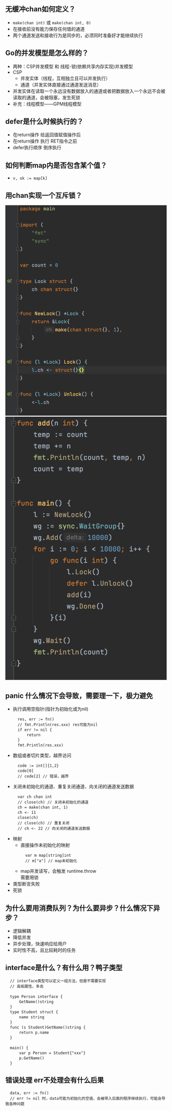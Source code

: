 ## 无缓冲chan如何定义？
- `make(chan int)` 或 `make(chan int, 0)`
- 在接收前没有能力保存任何值的通道
- 两个通道发送和接收行为是同步的，必须同时准备好才能继续执行

## Go的并发模型是怎么样的？
- 两种：CSP并发模型 和 线程-锁(依赖共享内存实现)并发模型
- CSP
  - 并发实体（线程，互相独立且可以并发执行）
  - 通道（并发实体直接通过通道发送消息）
- 并发实体在读取一个永远没有数据放入的通道或者把数据放入一个永远不会被读取的通道，会被阻塞，发生死锁
- 补充：线程模型——GPM线程模型

## defer是什么时候执行的？
- 在return操作 给返回值赋值操作后
- 在return操作 执行 RET指令之前
- defer执行顺序 倒序执行

## 如何判断map内是否包含某个值？
- `v, ok := map[k]`

## 用chan实现一个互斥锁？
![alt 互斥锁01](./images/1681118843/base-5-1.jpeg)
![alt 互斥锁02](./images/1681118843/base-5-2.jpeg)

## panic 什么情况下会导致，需要理一下，极力避免
- 执行调用空指针(指针为初始化或为nil)
  ```golang
    res, err := fn()
    // fmt.Println(res.xxx) res可能为nil
    if err != nil {
        return
    }
    fmt.Println(res.xxx)
  ```
- 数组或者切片类型，越界访问
  ```golang
    code := int[]{1,2}
    code[0]
    // code[2] // 错误，越界
  ```
- 关闭未初始化的通道、重复关闭通道、向关闭的通道发送数据
  ```golang
    var ch chan int
    // close(ch) // 关闭未初始化的通道
    ch = make(chan int, 1)
    ch <- 11
    close(ch)
    // close(ch) // 重复关闭
    // ch <- 22 // 向关闭的通道发送数据
  ```
- 映射
  - 直接操作未初始化的映射
    ```golang
      var m map[string]int
      // m["a"] // map未初始化
    ```
  - map并发读写，会触发 runtime.throw<br>
    需要用锁    
- 类型断言失败
- 死锁

## 为什么要用消费队列？为什么要异步？什么情况下异步？
- 逻辑解耦
- 降低并发
- 异步处理，快速响应给用户
- 实时性不高，且比较耗时的任务


## interface是什么？有什么用？鸭子类型
```golang
  // interface类型可以定义一组方法，但是不需要实现
  // 高拓展性，多态
  
  type Person interface {
      GetName()string
  }
  type Student struct {
      name string
  }
  func (s Student)GetName()string {
      return p.name
  }
  
  main() {
      var p Person = Student{"xxx"}
      p.GetName()
  }
```

## 错误处理 err不处理会有什么后果
```golang
  data, err := fn()
  // err != nil 时，data可能为初始化的空值，会被带入后面的程序继续执行，可能会导致各种问题
```
